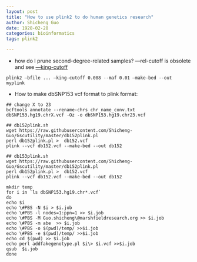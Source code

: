 ```yaml
---
layout: post
title: "How to use plink2 to do human genetics research"
author: Shicheng Guo
date: 1928-02-28
categories: bioinformatics
tags: plink2

---
```


* how do I prune second-degree-related samples?  —rel-cutoff is obsolete and see [—king-cutoff](https://www.cog-genomics.org/plink/2.0/distance#make_king)

```
plink2 —bfile ... —king-cutoff 0.088 --maf 0.01 —make-bed --out myplink
```


* How to make dbSNP153 vcf format to plink format:
```
## change X to 23
bcftools annotate --rename-chrs chr_name_conv.txt dbSNP153.hg19.chrX.vcf -Oz -o dbSNP153.hg19.chr23.vcf

## db152plink.sh
wget https://raw.githubusercontent.com/Shicheng-Guo/Gscutility/master/db152plink.pl
perl db152plink.pl >  db152.vcf
plink --vcf db152.vcf --make-bed --out db152

## db153plink.sh
wget https://raw.githubusercontent.com/Shicheng-Guo/Gscutility/master/db152plink.pl
perl db152plink.pl >  db152.vcf
plink --vcf db152.vcf --make-bed --out db152

mkdir temp
for i in `ls dbSNP153.hg19.chr*.vcf`
do
echo $i
echo \#PBS -N $i > $i.job
echo \#PBS -l nodes=1:ppn=1 >> $i.job
echo \#PBS -M Guo.shicheng\@marshfieldresearch.org >> $i.job
echo \#PBS -m abe  >> $i.job
echo \#PBS -o $(pwd)/temp/ >>$i.job
echo \#PBS -e $(pwd)/temp/ >>$i.job
echo cd $(pwd) >> $i.job
echo perl addfakegenotype.pl $i\> $i.vcf >>$i.job
qsub  $i.job
done
```
